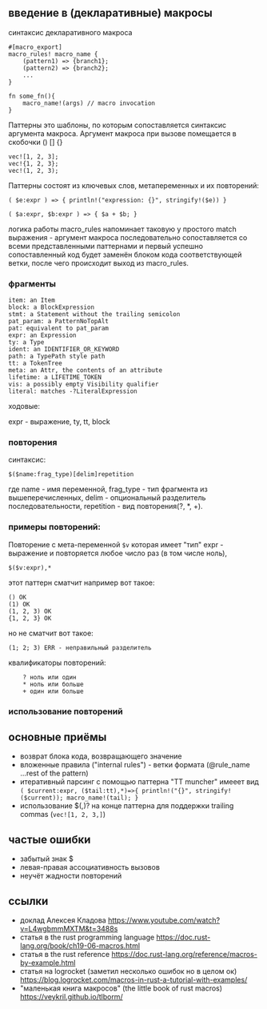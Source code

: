 ## введение в (декларативные) макросы

синтаксис декларативного макроса
```
#[macro_export]
macro_rules! macro_name {
    (pattern1) => {branch1};
    (pattern2) => {branch2};
    ...
}

fn some_fn(){
    macro_name!(args) // macro invocation
}
```

Паттерны это шаблоны, по которым сопоставляется синтаксис аргумента макроса.
Аргумент макроса при вызове помещается в скобочки () [] {}

```
vec![1, 2, 3];
vec!{1, 2, 3};
vec!(1, 2, 3);
```

Паттерны состоят из ключевых слов, метапеременных и их повторений:

```
( $e:expr ) => { println!("expression: {}", stringify!($e)) }
```


```
( $a:expr, $b:expr ) => { $a + $b; }
```

логика работы macro_rules напоминает таковую у простого match выражения - аргумент макроса последовательно сопоставляется со всеми представленными паттернами и первый успешно сопоставленный код будет заменён блоком кода соответствующей ветки, после чего происходит выход из macro_rules.

### фрагменты

    item: an Item 
    block: a BlockExpression
    stmt: a Statement without the trailing semicolon
    pat_param: a PatternNoTopAlt
    pat: equivalent to pat_param
    expr: an Expression
    ty: a Type
    ident: an IDENTIFIER_OR_KEYWORD
    path: a TypePath style path
    tt: a TokenTree
    meta: an Attr, the contents of an attribute
    lifetime: a LIFETIME_TOKEN
    vis: a possibly empty Visibility qualifier
    literal: matches -?LiteralExpression

ходовые:

expr - выражение, ty, tt, block

### повторения
синтаксис:

```
$($name:frag_type)[delim]repetition
```
где name - имя переменной, frag_type - тип фрагмента из вышеперечисленных, delim - опциональный разделитель последовательности, repetition - вид повторения(?, *, +).

### примеры повторений:
Повторение с мета-переменной ```$v``` которая имеет "тип" expr - выражение и повторяется любое число раз (в том числе ноль), 
```
$($v:expr),*
```
этот паттерн сматчит например вот такое:
```
() OK
(1) OK
(1, 2, 3) OK
{1, 2, 3} OK
```
но не сматчит вот такое:
```
(1; 2; 3) ERR - неправильный разделитель
```

квалификаторы повторений:
```
    ? ноль или один
    * ноль или больше
    + один или больше
```

### использование повторений

## основные приёмы
* возврат блока кода, возвращающего значение
* вложенные правила ("internal rules") - ветки формата (@rule_name ...rest of the pattern)
* итеративный парсинг с помощью паттерна "TT muncher"
имееет вид ```( $current:expr, ($tail:tt),*)=>{ println!("{}", stringify!($current)); macro_name!(tail); }```
* использование $(,)? на конце паттерна для поддержки trailing commas (```vec![1, 2, 3,]```)


## частые ошибки
* забытый знак $
* левая-правая ассоциативность вызовов
* неучёт жадности повторений

## ссылки
* доклад Алексея Кладова https://www.youtube.com/watch?v=L4wgbmmMXTM&t=3488s 
* статья в the rust programming language https://doc.rust-lang.org/book/ch19-06-macros.html
* статья в the rust reference https://doc.rust-lang.org/reference/macros-by-example.html
* статья на logrocket (заметил несколько ошибок но в целом ок) https://blog.logrocket.com/macros-in-rust-a-tutorial-with-examples/
* "маленькая книга макросов" (the little book of rust macros) https://veykril.github.io/tlborm/ 